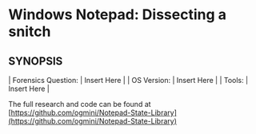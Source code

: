 # Windows Notepad: Dissecting a snitch

## SYNOPSIS

| Forensics Question: | Insert Here |
| OS Version: | Insert Here | 
| Tools: | Insert Here |

The full research and code can be found at [https://github.com/ogmini/Notepad-State-Library](https://github.com/ogmini/Notepad-State-Library)
